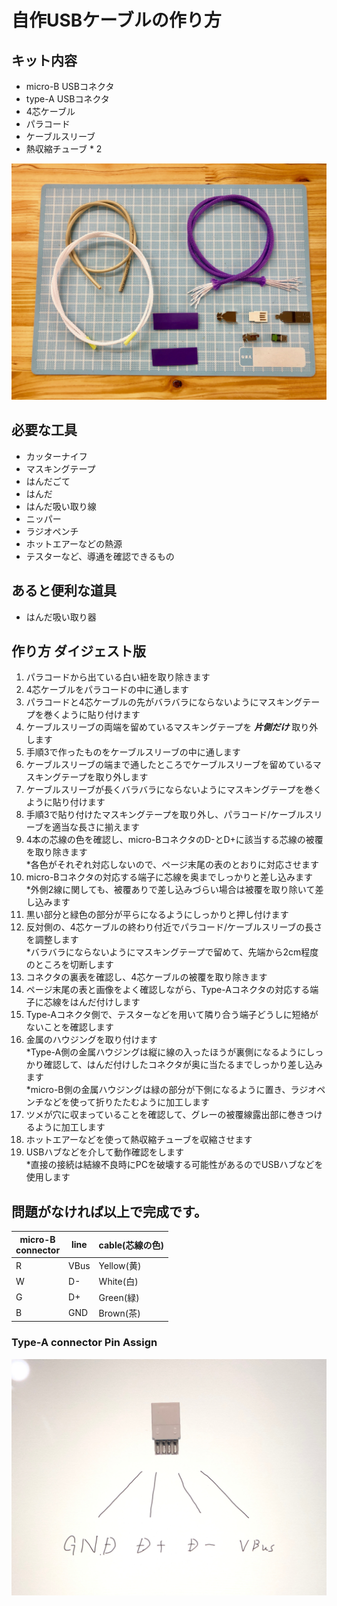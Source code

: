 # 自作USBケーブルの作り方

## キット内容
 - micro-B USBコネクタ
 - type-A USBコネクタ
 - 4芯ケーブル
 - パラコード
 - ケーブルスリーブ
 - 熱収縮チューブ * 2

![kit_includes](images/IMG_2097.jpeg)

## 必要な工具
 - カッターナイフ
 - マスキングテープ
 - はんだごて
 - はんだ
 - はんだ吸い取り線
 - ニッパー
 - ラジオペンチ
 - ホットエアーなどの熱源
 - テスターなど、導通を確認できるもの


## あると便利な道具
 - はんだ吸い取り器

## 作り方 ダイジェスト版
 1. パラコードから出ている白い紐を取り除きます
 1. 4芯ケーブルをパラコードの中に通します
 1. パラコードと4芯ケーブルの先がバラバラにならないようにマスキングテープを巻くように貼り付けます
 1. ケーブルスリーブの両端を留めているマスキングテープを ***片側だけ*** 取り外します
 1. 手順3で作ったものをケーブルスリーブの中に通します
 1. ケーブルスリーブの端まで通したところでケーブルスリーブを留めているマスキングテープを取り外します
 1. ケーブルスリーブが長くバラバラにならないようにマスキングテープを巻くように貼り付けます
 1. 手順3で貼り付けたマスキングテープを取り外し、パラコード/ケーブルスリーブを適当な長さに揃えます
 1. 4本の芯線の色を確認し、micro-BコネクタのD-とD+に該当する芯線の被覆を取り除きます<br>\*各色がそれぞれ対応しないので、ページ末尾の表のとおりに対応させます
 1. micro-Bコネクタの対応する端子に芯線を奥までしっかりと差し込みます<br>\*外側2線に関しても、被覆ありで差し込みづらい場合は被覆を取り除いて差し込みます
 1. 黒い部分と緑色の部分が平らになるようにしっかりと押し付けます
 1. 反対側の、4芯ケーブルの終わり付近でパラコード/ケーブルスリーブの長さを調整します<br>*バラバラにならないようにマスキングテープで留めて、先端から2cm程度のところを切断します
 1. コネクタの裏表を確認し、4芯ケーブルの被覆を取り除きます
 1. ページ末尾の表と画像をよく確認しながら、Type-Aコネクタの対応する端子に芯線をはんだ付けします
 1. Type-Aコネクタ側で、テスターなどを用いて隣り合う端子どうしに短絡がないことを確認します
 1. 金属のハウジングを取り付けます<br>\*Type-A側の金属ハウジングは縦に線の入ったほうが裏側になるようにしっかり確認して、はんだ付けしたコネクタが奥に当たるまでしっかり差し込みます<br>\*micro-B側の金属ハウジングは緑の部分が下側になるように置き、ラジオペンチなどを使って折りたたむように加工します
 1. ツメが穴に収まっていることを確認して、グレーの被覆線露出部に巻きつけるように加工します
 1. ホットエアーなどを使って熱収縮チューブを収縮させます
 1. USBハブなどを介して動作確認をします<br>\*直接の接続は結線不良時にPCを破壊する可能性があるのでUSBハブなどを使用します
 
 ## 問題がなければ以上で完成です。

 |micro-B<br>connector|line|cable(芯線の色)|
 |---|---|---|
 |R|VBus|Yellow(黄)|
 |W|D-|White(白)|
 |G|D+|Green(緑)|
 |B|GND|Brown(茶)|

### Type-A connector Pin Assign

![connector_type_a_pin](images/IMG_2144.jpeg)